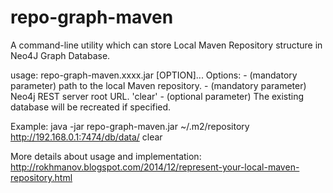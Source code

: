 repo-graph-maven
================

A command-line utility which can store Local Maven Repository structure in Neo4J Graph Database.

usage: repo-graph-maven.xxxx.jar [OPTION]...
Options:
    <directory> - (mandatory parameter) path to the local Maven repository.
    <serverURL> - (mandatory parameter) Neo4j REST server root URL.
    'clear' - (optional parameter) The existing database will be recreated if specified.
    
Example: java -jar repo-graph-maven.jar ~/.m2/repository http://192.168.0.1:7474/db/data/ clear

More details about usage and implementation:
http://rokhmanov.blogspot.com/2014/12/represent-your-local-maven-repository.html
